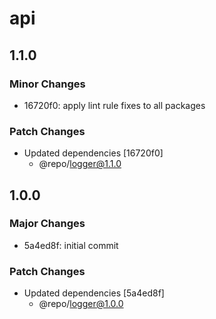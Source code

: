 # api

## 1.1.0

### Minor Changes

- 16720f0: apply lint rule fixes to all packages

### Patch Changes

- Updated dependencies [16720f0]
  - @repo/logger@1.1.0

## 1.0.0

### Major Changes

- 5a4ed8f: initial commit

### Patch Changes

- Updated dependencies [5a4ed8f]
  - @repo/logger@1.0.0
